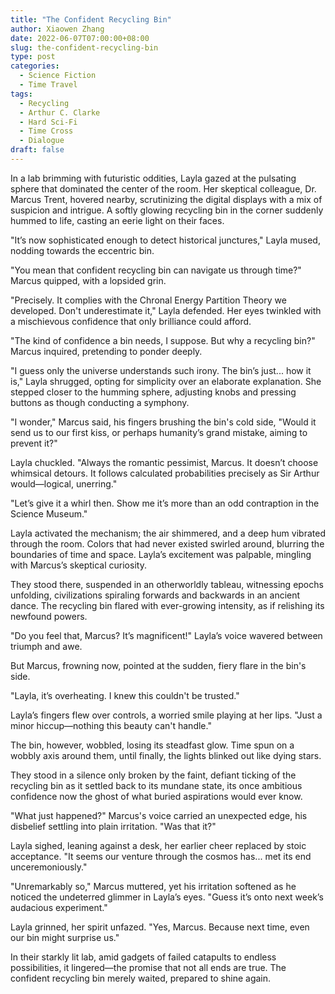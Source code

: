 ```yaml
---
title: "The Confident Recycling Bin"
author: Xiaowen Zhang
date: 2022-06-07T07:00:00+08:00
slug: the-confident-recycling-bin
type: post
categories:
  - Science Fiction
  - Time Travel
tags:
  - Recycling
  - Arthur C. Clarke
  - Hard Sci-Fi
  - Time Cross
  - Dialogue
draft: false
---
```


In a lab brimming with futuristic oddities, Layla gazed at the pulsating sphere that dominated the center of the room. Her skeptical colleague, Dr. Marcus Trent, hovered nearby, scrutinizing the digital displays with a mix of suspicion and intrigue. A softly glowing recycling bin in the corner suddenly hummed to life, casting an eerie light on their faces.

"It’s now sophisticated enough to detect historical junctures," Layla mused, nodding towards the eccentric bin.

"You mean that confident recycling bin can navigate us through time?" Marcus quipped, with a lopsided grin.

"Precisely. It complies with the Chronal Energy Partition Theory we developed. Don't underestimate it," Layla defended. Her eyes twinkled with a mischievous confidence that only brilliance could afford.

"The kind of confidence a bin needs, I suppose. But why a recycling bin?" Marcus inquired, pretending to ponder deeply.

"I guess only the universe understands such irony. The bin’s just... how it is," Layla shrugged, opting for simplicity over an elaborate explanation. She stepped closer to the humming sphere, adjusting knobs and pressing buttons as though conducting a symphony.

"I wonder," Marcus said, his fingers brushing the bin's cold side, "Would it send us to our first kiss, or perhaps humanity’s grand mistake, aiming to prevent it?"

Layla chuckled. "Always the romantic pessimist, Marcus. It doesn’t choose whimsical detours. It follows calculated probabilities precisely as Sir Arthur would—logical, unerring."

"Let’s give it a whirl then. Show me it’s more than an odd contraption in the Science Museum."

Layla activated the mechanism; the air shimmered, and a deep hum vibrated through the room. Colors that had never existed swirled around, blurring the boundaries of time and space. Layla’s excitement was palpable, mingling with Marcus’s skeptical curiosity.

They stood there, suspended in an otherworldly tableau, witnessing epochs unfolding, civilizations spiraling forwards and backwards in an ancient dance. The recycling bin flared with ever-growing intensity, as if relishing its newfound powers.

"Do you feel that, Marcus? It’s magnificent!" Layla’s voice wavered between triumph and awe.

But Marcus, frowning now, pointed at the sudden, fiery flare in the bin's side.

"Layla, it’s overheating. I knew this couldn't be trusted."

Layla’s fingers flew over controls, a worried smile playing at her lips. "Just a minor hiccup—nothing this beauty can't handle."

The bin, however, wobbled, losing its steadfast glow. Time spun on a wobbly axis around them, until finally, the lights blinked out like dying stars.

They stood in a silence only broken by the faint, defiant ticking of the recycling bin as it settled back to its mundane state, its once ambitious confidence now the ghost of what buried aspirations would ever know.

"What just happened?" Marcus's voice carried an unexpected edge, his disbelief settling into plain irritation. "Was that it?"

Layla sighed, leaning against a desk, her earlier cheer replaced by stoic acceptance. "It seems our venture through the cosmos has... met its end unceremoniously."

"Unremarkably so," Marcus muttered, yet his irritation softened as he noticed the undeterred glimmer in Layla’s eyes. "Guess it’s onto next week’s audacious experiment."

Layla grinned, her spirit unfazed. "Yes, Marcus. Because next time, even our bin might surprise us."

In their starkly lit lab, amid gadgets of failed catapults to endless possibilities, it lingered—the promise that not all ends are true. The confident recycling bin merely waited, prepared to shine again. 